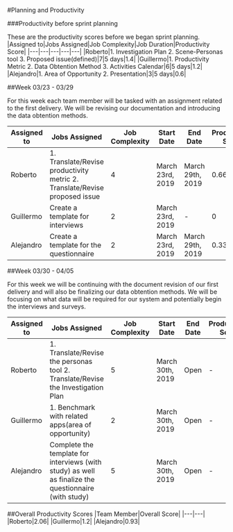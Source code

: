 #Planning and Productivity

###Productivity before sprint planning

These are the productivity scores before we began sprint planning.
|Assigned to|Jobs Assigned|Job Complexity|Job Duration|Productivity Score|
|---|---|---|---|---|
|Roberto|1. Investigation Plan 2. Scene-Personas tool 3. Proposed issue(defined)|7|5 days|1.4|
|Guillermo|1. Productivity Metric 2. Data Obtention Method 3. Activities Calendar|6|5 days|1.2|
|Alejandro|1. Area of Opportunity 2. Presentation|3|5 days|0.6|

##Week 03/23 - 03/29

For this week each team member will be tasked with an assignment related to the first delivery. We will be revising our documentation and introducing the data obtention methods.

|Assigned to|Jobs Assigned|Job Complexity|Start Date|End Date|Productivity Score|
|---|---|---|---|---|---|
|Roberto|1. Translate/Revise productivity metric 2. Translate/Revise proposed issue|4|March 23rd, 2019|March 29th, 2019|0.66|
|Guillermo|Create a template for interviews|2|March 23rd, 2019|-|0|
|Alejandro|Create a template for the questionnaire|2|March 23rd, 2019|March 29th, 2019|0.33|


##Week 03/30 - 04/05

For this week we will be continuing with the document revision of our first delivery and will also be finalizing our data obtention methods. We will be focusing on what data will be required for our system and potentially begin the interviews and surveys.

|Assigned to|Jobs Assigned|Job Complexity|Start Date|End Date|Productivity Score|
|---|---|---|---|---|---|
|Roberto|1. Translate/Revise the personas tool 2. Translate/Revise the Investigation Plan|5|March 30th, 2019|Open|-|
|Guillermo|1. Benchmark with related apps(area of opportunity)|2|March 30th, 2019|Open|-|
|Alejandro|Complete the template for interviews (with study) as well as finalize the questionnaire (with study)|5|March 30th, 2019|Open|-|

##Overall Productivity Scores
|Team Member|Overall Score|
|---|---|
|Roberto|2.06|
|Guillermo|1.2|
|Alejandro|0.93|

